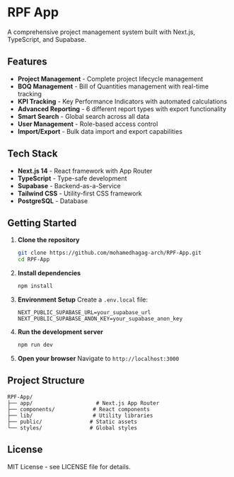# RPF App

A comprehensive project management system built with Next.js, TypeScript, and Supabase.

## Features

- **Project Management** - Complete project lifecycle management
- **BOQ Management** - Bill of Quantities management with real-time tracking
- **KPI Tracking** - Key Performance Indicators with automated calculations
- **Advanced Reporting** - 6 different report types with export functionality
- **Smart Search** - Global search across all data
- **User Management** - Role-based access control
- **Import/Export** - Bulk data import and export capabilities

## Tech Stack

- **Next.js 14** - React framework with App Router
- **TypeScript** - Type-safe development
- **Supabase** - Backend-as-a-Service
- **Tailwind CSS** - Utility-first CSS framework
- **PostgreSQL** - Database

## Getting Started

1. **Clone the repository**
   ```bash
   git clone https://github.com/mohamedhagag-arch/RPF-App.git
   cd RPF-App
   ```

2. **Install dependencies**
   ```bash
   npm install
   ```

3. **Environment Setup**
   Create a `.env.local` file:
   ```env
   NEXT_PUBLIC_SUPABASE_URL=your_supabase_url
   NEXT_PUBLIC_SUPABASE_ANON_KEY=your_supabase_anon_key
   ```

4. **Run the development server**
   ```bash
   npm run dev
   ```

5. **Open your browser**
   Navigate to `http://localhost:3000`

## Project Structure

```
RPF-App/
├── app/                    # Next.js App Router
├── components/            # React components
├── lib/                   # Utility libraries
├── public/               # Static assets
└── styles/               # Global styles
```

## License

MIT License - see LICENSE file for details.